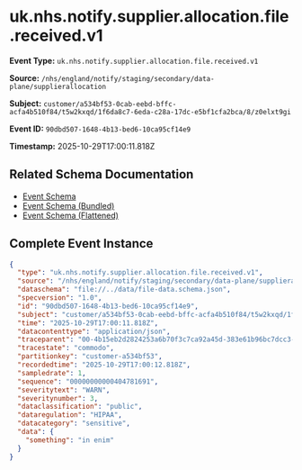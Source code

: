 # uk.nhs.notify.supplier.allocation.file.received.v1

**Event Type:** `uk.nhs.notify.supplier.allocation.file.received.v1`

**Source:** `/nhs/england/notify/staging/secondary/data-plane/supplierallocation`

**Subject:** `customer/a534bf53-0cab-eebd-bffc-acfa4b510f84/t5w2kxqd/1f6da8c7-6eda-c28a-17dc-e5bf1cfa2bca/8/z0elxt9gi`

**Event ID:** `90dbd507-1648-4b13-bed6-10ca95cf14e9`

**Timestamp:** 2025-10-29T17:00:11.818Z

## Related Schema Documentation

- [Event Schema](../file-received.schema.md)
- [Event Schema (Bundled)](../file-received.bundle.schema.md)
- [Event Schema (Flattened)](../file-received.flattened.schema.md)

## Complete Event Instance

```json
{
  "type": "uk.nhs.notify.supplier.allocation.file.received.v1",
  "source": "/nhs/england/notify/staging/secondary/data-plane/supplierallocation",
  "dataschema": "file://../data/file-data.schema.json",
  "specversion": "1.0",
  "id": "90dbd507-1648-4b13-bed6-10ca95cf14e9",
  "subject": "customer/a534bf53-0cab-eebd-bffc-acfa4b510f84/t5w2kxqd/1f6da8c7-6eda-c28a-17dc-e5bf1cfa2bca/8/z0elxt9gi",
  "time": "2025-10-29T17:00:11.818Z",
  "datacontenttype": "application/json",
  "traceparent": "00-4b15eb2d2824253a6b70f3c7ca92a45d-383e61b96bc7dcc3-01",
  "tracestate": "commodo",
  "partitionkey": "customer-a534bf53",
  "recordedtime": "2025-10-29T17:00:12.818Z",
  "sampledrate": 1,
  "sequence": "00000000000404781691",
  "severitytext": "WARN",
  "severitynumber": 3,
  "dataclassification": "public",
  "dataregulation": "HIPAA",
  "datacategory": "sensitive",
  "data": {
    "something": "in enim"
  }
}
```
